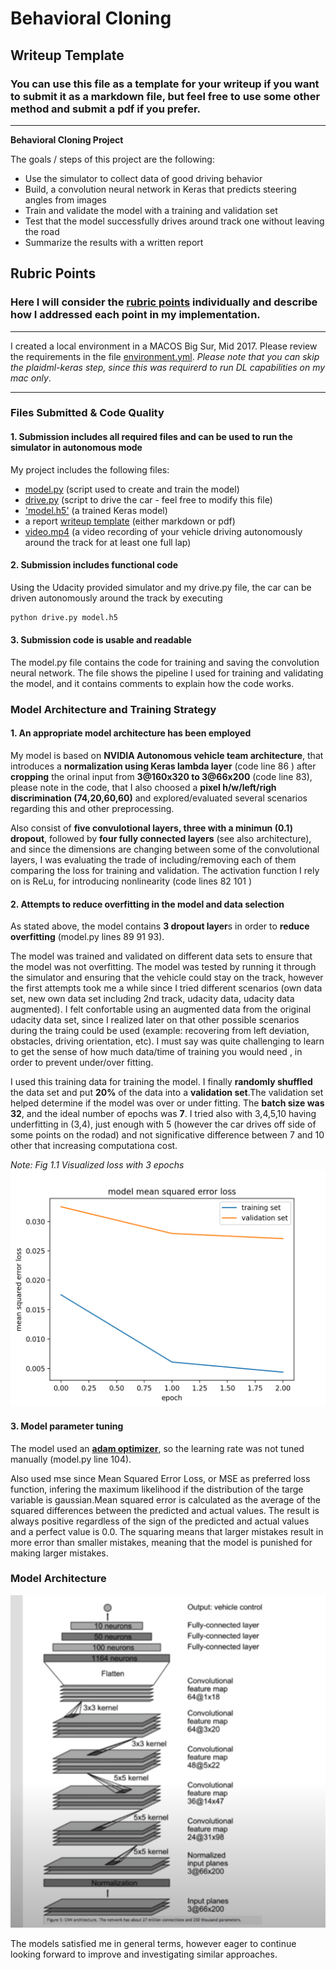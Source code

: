 # **Behavioral Cloning** 

## Writeup Template

### You can use this file as a template for your writeup if you want to submit it as a markdown file, but feel free to use some other method and submit a pdf if you prefer.

---

**Behavioral Cloning Project**

The goals / steps of this project are the following:
* Use the simulator to collect data of good driving behavior
* Build, a convolution neural network in Keras that predicts steering angles from images
* Train and validate the model with a training and validation set
* Test that the model successfully drives around track one without leaving the road
* Summarize the results with a written report


[//]: # (Image References)

[image1]: ./examples/architecture.png "Architecture"
[image2]: ./examples/Figure_1.png "Visualizing loss Epochs"


## Rubric Points
### Here I will consider the [rubric points](https://review.udacity.com/#!/rubrics/432/view) individually and describe how I addressed each point in my implementation.  
---
I created a local environment in a MACOS Big Sur, Mid 2017. Please review the requirements in the file [environment.yml](https://github.com/rcgonzsv/Behavioral-Cloning-P3-rcgonzsv/blob/main/environment-plaidml-keras.yml). *Please note that you can skip the plaidml-keras step, since this was requirerd to run DL capabilities on my mac only*.

---
### Files Submitted & Code Quality

#### 1. Submission includes all required files and can be used to run the simulator in autonomous mode

My project includes the following files:
* [model.py](https://github.com/rcgonzsv/Behavioral-Cloning-P3-rcgonzsv/blob/main/model.py) (script used to create and train the model)
* [drive.py](https://github.com/rcgonzsv/Behavioral-Cloning-P3-rcgonzsv/blob/main/drive.py)  (script to drive the car - feel free to modify this file)
* ['model.h5'](https://github.com/rcgonzsv/Behavioral-Cloning-P3-rcgonzsv/blob/main/models.model.h5) (a trained Keras model)
* a report [writeup template](https://github.com/rcgonzsv/Behavioral-Cloning-P3-rcgonzsv/blob/main/writeup_template.md) (either markdown or pdf)
* [video.mp4](https://github.com/rcgonzsv/Behavioral-Cloning-P3-rcgonzsv/blob/main/drive.py) (a video recording of your vehicle driving autonomously around the track for at least one full lap)

#### 2. Submission includes functional code
Using the Udacity provided simulator and my drive.py file, the car can be driven autonomously around the track by executing 
```sh
python drive.py model.h5
```

#### 3. Submission code is usable and readable

The model.py file contains the code for training and saving the convolution neural network. The file shows the pipeline I used for training and validating the model, and it contains comments to explain how the code works.

### Model Architecture and Training Strategy

#### 1. An appropriate model architecture has been employed

My model is based on **NVIDIA Autonomous vehicle team architecture**, that introduces a **normalization using Keras lambda layer** (code line 86 ) after **cropping** the orinal input from **3@160x320 to 3@66x200** (code line 83), please note in the code, that I also choosed a **pixel h/w/left/righ discrimination (74,20,60,60)** and explored/evaluated several scenarios regarding this and other preprocessing.

Also consist of **five convulotional layers, three with a minimun (0.1) dropout**, followed by **four fully connected layers** (see also architecture), and since the dimensions are changing between some of the convolutional layers, I was evaluating the trade of including/removing each of them comparing the loss for training and validation. The activation function I rely on is ReLu, for introducing nonlinearity (code lines 82 101 )

#### 2. Attempts to reduce overfitting in the model and data selection

As stated above, the model contains **3 dropout layer**s in order to **reduce overfitting** (model.py lines 89 91 93). 

The model was trained and validated on different data sets to ensure that the model was not overfitting. The model was tested by running it through the simulator and ensuring that the vehicle could stay on the track, however the first attempts took me a while since I tried different scenarios (own data set, new own data set including 2nd track, udacity data, udacity data augmented). I felt confortable using an augmented data from the original udacity data set, since I realized later on that other possible scenarios during the traing could be used (example: recovering from left deviation, obstacles, driving orientation, etc). I must say was quite challenging to learn to get the sense of how much data/time of training you would need , in order to prevent under/over fitting.  

I used this training data for training the model. I finally **randomly shuffled** the data set and put **20%** of the data into a **validation set**.The validation set helped determine if the model was over or under fitting. The **batch size was 32**, and the ideal number of epochs was **7**. I tried also with 3,4,5,10 having underfitting in (3,4), just enough with 5 (however the car drives off side of some points on the rodad) and not significative difference between 7 and 10 other that increasing computationa cost.

*Note: Fig 1.1 Visualized loss with 3 epochs*
![alt text][image2]


#### 3. Model parameter tuning

The model used an **[adam optimizer](https://machinelearningmastery.com/adam-optimization-algorithm-for-deep-learning/)**, so the learning rate was not tuned manually (model.py line 104). 

Also used mse since Mean Squared Error Loss, or MSE as preferred loss function, infering the maximum likelihood if the distribution of the targe variable is gaussian.Mean squared error is calculated as the average of the squared differences between the predicted and actual values. The result is always positive regardless of the sign of the predicted and actual values and a perfect value is 0.0. The squaring means that larger mistakes result in more error than smaller mistakes, meaning that the model is punished for making larger mistakes.

 

### Model Architecture 

![alt text][image1]

The models satisfied me in general terms, however eager to continue looking forward to improve and investigating similar approaches.




